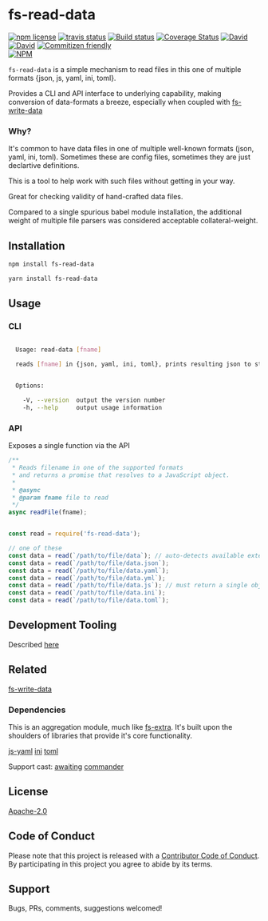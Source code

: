 # fs-read-data

<!-- badge -->
[![npm license](https://img.shields.io/npm/l/fs-read-data.svg)](https://www.npmjs.com/package/fs-read-data)
[![travis status](https://img.shields.io/travis/tufan-io/fs-read-data.svg)](https://travis-ci.org/tufan-io/fs-read-data)
[![Build status](https://ci.appveyor.com/api/projects/status/90am2usst4qeutgi?svg=true)](https://ci.appveyor.com/project/tufan-io/fs-read-data)
[![Coverage Status](https://coveralls.io/repos/github/tufan-io/fs-read-data/badge.svg?branch=master)](https://coveralls.io/github/tufan-io/fs-read-data?branch=master)
[![David](https://david-dm.org/tufan-io/fs-read-data/status.svg)](https://david-dm.org/tufan-io/fs-read-data)
[![David](https://david-dm.org/tufan-io/fs-read-data/dev-status.svg)](https://david-dm.org/tufan-io/fs-read-data?type=dev)
[![Commitizen friendly](https://img.shields.io/badge/commitizen-friendly-brightgreen.svg)](http://commitizen.github.io/cz-cli/)
<br/>
[![NPM](https://nodei.co/npm/fs-read-data.png?downloads=true&downloadRank=true&stars=true)](https://nodei.co/npm/fs-read-data/)
<!-- endbadge -->

`fs-read-data` is a simple mechanism to read files in this one of multiple formats {json, js, yaml, ini, toml}.

Provides a CLI and API interface to underlying capability, making conversion of
data-formats a breeze, especially when coupled with [fs-write-data](https://github.com/tufan-io/fs-write-data)

### Why?

It's common to have data files in one of multiple well-known formats (json, yaml, ini, toml).
Sometimes these are config files, sometimes they are just declartive definitions.

This is a tool to help work with such files without getting in your way.

Great for checking validity of hand-crafted data files.

Compared to a single spurious babel module installation, the additional
weight of multiple file parsers was considered acceptable collateral-weight.

## Installation

```bash
npm install fs-read-data
```

```bash
yarn install fs-read-data
```

## Usage

### CLI
```bash

  Usage: read-data [fname]

  reads [fname] in {json, yaml, ini, toml}, prints resulting json to stdout.


  Options:

    -V, --version  output the version number
    -h, --help     output usage information
```

### API

Exposes a single function via the API

```javascript
/**
 * Reads filename in one of the supported formats
 * and returns a promise that resolves to a JavaScript object.
 *
 * @async
 * @param fname file to read
 */
async readFile(fname);
```

```javascript

const read = require('fs-read-data');

// one of these
const data = read(`/path/to/file/data`); // auto-detects available extension. Error if multiple found
const data = read(`/path/to/file/data.json`);
const data = read(`/path/to/file/data.yaml`);
const data = read(`/path/to/file/data.yml`);
const data = read(`/path/to/file/data.js`); // must return a single object
const data = read(`/path/to/file/data.ini`);
const data = read(`/path/to/file/data.toml`);
```

## Development Tooling

Described [here](./docs/DevTools.md)

## Related

[fs-write-data](https://github.com/tufan-io/fs-write-data)

### Dependencies

This is an aggregation module, much like [fs-extra](https://npmjs.org/package/fs-extra).
It's built upon the shoulders of libraries that provide it's core functionality.

[js-yaml](https://www.npmjs.com/package/js-yaml)
[ini](https://www.npmjs.com/package/ini)
[toml](https://www.npmjs.com/package/toml)

Support cast:
[awaiting](https://www.npmjs.com/package/awaiting)
[commander](https://www.npmjs.com/package/commander)

## License

[Apache-2.0](LICENSE)

## Code of Conduct

Please note that this project is released with a [Contributor Code of Conduct](code-of-conduct.md). By participating in this project you agree to abide by its terms.

## Support

Bugs, PRs, comments, suggestions welcomed!
